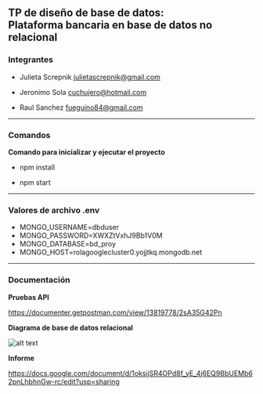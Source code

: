 
## TP de diseño de base de datos: <br> Plataforma bancaria en base de datos no relacional ##

### Integrantes ###

- Julieta Screpnik julietascrepnik@gmail.com

- Jeronimo Sola cuchujero@hotmail.com

- Raul Sanchez fueguino84@gmail.com

---  

### Comandos ### 

**Comando para inicializar y ejecutar el proyecto**

- npm install

- npm start
  
---

### Valores de archivo .env ### 

- MONGO_USERNAME=dbduser
- MONGO_PASSWORD=XWXZtVxhJ9Bb1V0M
- MONGO_DATABASE=bd_proy
- MONGO_HOST=rolagooglecluster0.yojjtkq.mongodb.net

---

### Documentación ### 

**Pruebas API**
  
https://documenter.getpostman.com/view/13819778/2sA35G42Pn

**Diagrama de base de datos relacional**

![alt text](https://imgbb.host/images/NQNKQ.png)

**Informe**

https://docs.google.com/document/d/1oksijSR4OPd8f_yE_4j6EQ9BbUEMb62pnLhbhnGw-rc/edit?usp=sharing


